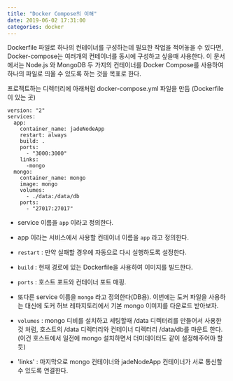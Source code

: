 ```yaml
---
title: "Docker Compose의 이해"
date: 2019-06-02 17:31:00
categories: docker
---
```


Dockerfile 파일로 하나의 컨테이너를 구성하는데 필요한 작업을 적어놓을 수 있다면, Docker-compose는 여러개의 컨테이너를 동시에 구성하고 싶을때 사용한다.
이 문서에서는 Node.js 와 MongoDB 두 가지의 컨테이너를 Docker Compose를 사용하여 하나의 파일로 띄울 수 있도록 하는 것을 목표로 한다.

프로젝트하는 디렉터리에 아래처럼 docker-compose.yml 파일을 만듬 (Dockerfile 이 있는 곳)
```
version: "2"
services:
  app:
    container_name: jadeNodeApp
    restart: always
    build: .
    ports:
      - "3000:3000"
    links:
      -mongo
  mongo:
    container_name: mongo
    image: mongo
    volumes:
      - ./data:/data/db
    ports:
      - "27017:27017"
```

* service 이름을 `app` 이라고 정의한다.
* app 이라는 서비스에서 사용할 컨테이너 이름을 `app` 라고 정의한다.
* `restart` : 만약 실패할 경우에 자동으로 다시 실행하도록 설정한다.
* `build` : 현재 경로에 있는 Dockerfile을 사용하여 이미지를 빌드한다. 
* `ports` : 호스트 포트와 컨테이너 포트 매핑.

* 또다른 service 이름을 `mongo` 라고 정의한다(DB용). 이번에는 도커 파일을 사용하는 대신에 도커 허브 레파지토리에서 기본 mongo 이미지를 다운로드 받아보자.
* `volumes` : mongo 디비를 설치하고 세팅할때 /data 디렉터리를 만들어서 사용한 것 처럼, 호스트의 /data 디렉터리와 컨테이너 디렉터리 /data/db를 마운트 한다. (이건 호스트에서 일전에 mongo 설치하면서 더미데이터도 같이 설정해주어야 할듯)
* 'links' : 마지막으로 mongo 컨테이너와 jadeNodeApp 컨테이너가 서로 통신할 수 있도록 연결한다.